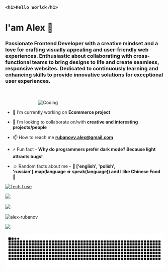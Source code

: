 ### `<h1>Hello World</h1>` 


<h1>I'am Alex 👋</h2>


<h3 align="left">Passionate Frontend Developer with a creative mindset and a love for crafting visually appealing and user-friendly web experiences. Enthusiastic about collaborating with cross-functional teams to bring designs to life and create seamless, responsive websites. Dedicated to continuously learning and enhancing skills to provide innovative solutions for exceptional user experiences.</h3>
<br/>
<br/>


<img align="right" alt="Coding" width="400" src='https://cdn.dribbble.com/users/1162077/screenshots/4649464/media/c6590c70a5966a3baf311f081cdda5ff.gif' >
<br/>



- 🔭 I’m currently working on  **Ecommerce project**

- 👯 I’m looking to collaborate on/with  **creative and interesting projects/people**

- 📫 How to reach me  **rubanovv.alex@gmail.com**

- ⚡ Fun fact - **Why do programmers prefer dark mode? Because light attracts bugs!**
- ☺️	Random facts about me -  **👨 ['english', 'polish', 'russian'].map(language => speak(language)) and I like Chinese Food 🥢**

[![Tech I use](https://skillicons.dev/icons?i=js,ts,react,redux,nextjs,nodejs,express,mongodb,git,scss,bootstrap,tailwind,materialui,figma&theme=dark)](https://skillicons.dev)

<p>
  <a href="https://mail.google.com/mail/u/0/?source=mailto&to=rubanovv.alex@gmail.com&fs=1&tf=cm">
     <img src="https://img.shields.io/badge/Gmail-D14836?style=for-the-badge&logo=gmail&logoColor=white">
  </a>
</p>
<p>
  <a href="https://www.linkedin.com/in/alex-rubanov-919803103/">
     <img src="https://img.shields.io/badge/linkedin-%230077B5.svg?style=for-the-badge&logo=linkedin&logoColor=white">
  </a>
</p>
<p align="left">
  <img src="https://github-readme-stats.vercel.app/api/top-langs?username=alex-rubanov&show_icons=true&locale=en&layout=compact" alt="alex-rubanov" />
</p>
<p align="left" >
    <a href="https://www.codewars.com/users/Alex-Rubanov" target="_blank">
      <img width='400' src="https://github.r2v.ch/codewars?user=Alex-Rubanov" />
    </a>
</p>


![snake svg](https://github.com/Alex-Rubanov/Alex-Rubanov/blob/output/github-contribution-grid-snake.svg)

